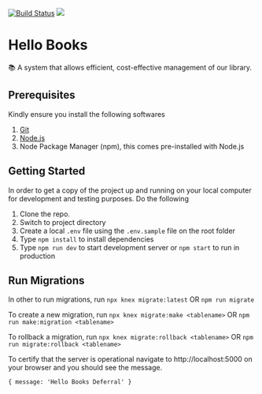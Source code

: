 
[![Build Status](https://travis-ci.com/bahdcoder/hello-books-deferral.svg?branch=master)](https://travis-ci.com/bahdcoder/hello-books-deferral)
[![](https://img.shields.io/badge/Protected%20by-Hound-%23d896ff.svg)](https://houndci.com)

# Hello Books

📚 A system that allows efficient, cost-effective management of our library.

## Prerequisites

Kindly ensure you install the following softwares

1. [Git](https://git-scm.com/)
2. [Node.js](https://nodejs.org/en/)
3. Node Package Manager (npm), this comes pre-installed with Node.js

## Getting Started

In order to get a copy of the project up and running on your local computer for development and testing purposes.
Do the following

1. Clone the repo.
2. Switch to project directory
3. Create a local `.env` file using the `.env.sample` file on the root folder
4. Type `npm install` to install dependencies
5. Type `npm run dev` to start development server or `npm start` to run in production

## Run Migrations

In other to run migrations, run
`npx knex migrate:latest` OR `npm run migrate`

To create a new migration, run
`npx knex migrate:make <tablename>` OR `npm run make:migration <tablename>`

To rollback a migration, run
`npx knex migrate:rollback <tablename>` OR `npm run migrate:rollback <tablename>`

To certify that the server is operational navigate to http://localhost:5000 on your browser and you should see the message.

```
{ message: 'Hello Books Deferral' }
```
